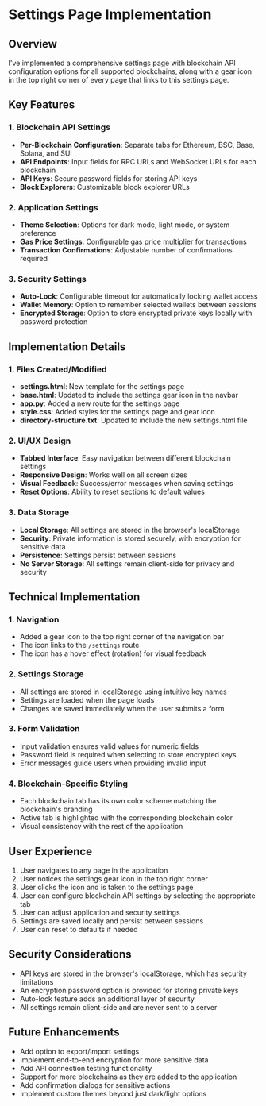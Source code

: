 # Settings Page Implementation

## Overview

I've implemented a comprehensive settings page with blockchain API configuration options for all supported blockchains, along with a gear icon in the top right corner of every page that links to this settings page.

## Key Features

### 1. Blockchain API Settings
- **Per-Blockchain Configuration**: Separate tabs for Ethereum, BSC, Base, Solana, and SUI
- **API Endpoints**: Input fields for RPC URLs and WebSocket URLs for each blockchain
- **API Keys**: Secure password fields for storing API keys
- **Block Explorers**: Customizable block explorer URLs

### 2. Application Settings
- **Theme Selection**: Options for dark mode, light mode, or system preference
- **Gas Price Settings**: Configurable gas price multiplier for transactions
- **Transaction Confirmations**: Adjustable number of confirmations required

### 3. Security Settings
- **Auto-Lock**: Configurable timeout for automatically locking wallet access
- **Wallet Memory**: Option to remember selected wallets between sessions
- **Encrypted Storage**: Option to store encrypted private keys locally with password protection

## Implementation Details

### 1. Files Created/Modified
- **settings.html**: New template for the settings page
- **base.html**: Updated to include the settings gear icon in the navbar
- **app.py**: Added a new route for the settings page
- **style.css**: Added styles for the settings page and gear icon
- **directory-structure.txt**: Updated to include the new settings.html file

### 2. UI/UX Design
- **Tabbed Interface**: Easy navigation between different blockchain settings
- **Responsive Design**: Works well on all screen sizes
- **Visual Feedback**: Success/error messages when saving settings
- **Reset Options**: Ability to reset sections to default values

### 3. Data Storage
- **Local Storage**: All settings are stored in the browser's localStorage
- **Security**: Private information is stored securely, with encryption for sensitive data
- **Persistence**: Settings persist between sessions
- **No Server Storage**: All settings remain client-side for privacy and security

## Technical Implementation

### 1. Navigation
- Added a gear icon to the top right corner of the navigation bar
- The icon links to the `/settings` route
- The icon has a hover effect (rotation) for visual feedback

### 2. Settings Storage
- All settings are stored in localStorage using intuitive key names
- Settings are loaded when the page loads
- Changes are saved immediately when the user submits a form

### 3. Form Validation
- Input validation ensures valid values for numeric fields
- Password field is required when selecting to store encrypted keys
- Error messages guide users when providing invalid input

### 4. Blockchain-Specific Styling
- Each blockchain tab has its own color scheme matching the blockchain's branding
- Active tab is highlighted with the corresponding blockchain color
- Visual consistency with the rest of the application

## User Experience

1. User navigates to any page in the application
2. User notices the settings gear icon in the top right corner
3. User clicks the icon and is taken to the settings page
4. User can configure blockchain API settings by selecting the appropriate tab
5. User can adjust application and security settings
6. Settings are saved locally and persist between sessions
7. User can reset to defaults if needed

## Security Considerations

- API keys are stored in the browser's localStorage, which has security limitations
- An encryption password option is provided for storing private keys
- Auto-lock feature adds an additional layer of security
- All settings remain client-side and are never sent to a server

## Future Enhancements

- Add option to export/import settings
- Implement end-to-end encryption for more sensitive data
- Add API connection testing functionality
- Support for more blockchains as they are added to the application
- Add confirmation dialogs for sensitive actions
- Implement custom themes beyond just dark/light options
